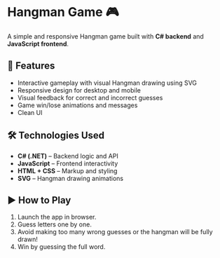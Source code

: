 # Hangman Game 🎮

A simple and responsive Hangman game built with **C# backend** and **JavaScript frontend**.

## 🚀 Features

- Interactive gameplay with visual Hangman drawing using SVG
- Responsive design for desktop and mobile
- Visual feedback for correct and incorrect guesses
- Game win/lose animations and messages
- Clean UI

## 🛠 Technologies Used

- **C# (.NET)** – Backend logic and API
- **JavaScript** – Frontend interactivity
- **HTML + CSS** – Markup and styling
- **SVG** – Hangman drawing animations

## ▶️ How to Play

1. Launch the app in browser.
2. Guess letters one by one.
3. Avoid making too many wrong guesses or the hangman will be fully drawn!
4. Win by guessing the full word.
